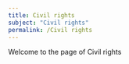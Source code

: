 ```yaml
---
title: Civil rights
subject: "Civil rights"
permalink: /Civil rights
---
```


Welcome to the page of Civil rights
